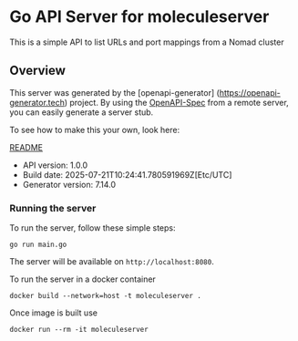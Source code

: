 # Go API Server for moleculeserver

This is a simple API to list URLs and port mappings from a Nomad cluster

## Overview
This server was generated by the [openapi-generator]
(https://openapi-generator.tech) project.
By using the [OpenAPI-Spec](https://github.com/OAI/OpenAPI-Specification) from a remote server, you can easily generate a server stub.

To see how to make this your own, look here:

[README](https://openapi-generator.tech)

- API version: 1.0.0
- Build date: 2025-07-21T10:24:41.780591969Z[Etc/UTC]
- Generator version: 7.14.0


### Running the server
To run the server, follow these simple steps:

```
go run main.go
```

The server will be available on `http://localhost:8080`.

To run the server in a docker container
```
docker build --network=host -t moleculeserver .
```

Once image is built use
```
docker run --rm -it moleculeserver
```
